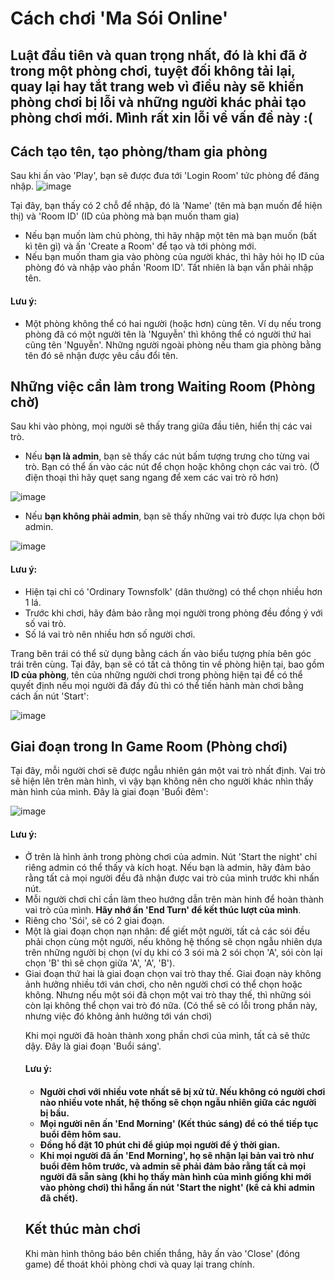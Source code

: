 # Cách chơi 'Ma Sói Online'

## Luật đầu tiên và quan trọng nhất, đó là khi đã ở trong một phòng chơi, tuyệt đối không tải lại, quay lại hay tắt trang web vì điều này sẽ khiến phòng chơi bị lỗi và những người khác phải tạo phòng chơi mới. Mình rất xin lỗi về vấn đề này :(

## Cách tạo tên, tạo phòng/tham gia phòng
Sau khi ấn vào 'Play', bạn sẽ được đưa tới 'Login Room' tức phòng để đăng nhập.
![image](https://user-images.githubusercontent.com/25637330/56319281-e6041b80-6169-11e9-96a9-2ac5bfb12da2.png)


<p>Tại đây, bạn thấy có 2 chỗ để nhập, đó là 'Name' (tên mà bạn muốn để hiện thị) và 'Room ID' (ID của phòng mà bạn muốn tham gia)</p>
<ul>
  <li>Nếu bạn muốn làm chủ phòng, thì hãy nhập một tên mà bạn muốn (bất kì tên gì) và ấn 'Create a Room' để tạo và tới phòng mới.</li>
  <li>Nếu bạn muốn tham gia vào phòng của người khác, thì hãy hỏi họ ID của phòng đó và nhập vào phần 'Room ID'. Tất nhiên là bạn vẫn phải nhập tên.</li>
</ul>

<h4>Lưu ý:</h4>
<ul>
  <li>Một phòng không thể có hai người (hoặc hơn) cùng tên. Ví dụ nếu trong phòng đã có một người tên là 'Nguyễn' thì không thể có người thứ hai cũng tên 'Nguyễn'. Những người ngoài phòng nếu tham gia phòng bằng tên đó sẽ nhận được yêu cầu đổi tên.</li>
</ul>

## Những việc cần làm trong Waiting Room (Phòng chờ)
Sau khi vào phòng, mọi người sẽ thấy trang giữa đầu tiên, hiển thị các vai trò.

<ul>
  <li>Nếu <b>bạn là admin</b>, bạn sẽ thấy các nút bấm tượng trưng cho từng vai trò. Bạn có thể ấn vào các nút để chọn hoặc không chọn các vai trò. (Ở điện thoại thì hãy quẹt sang ngang để xem các vai trò rõ hơn)</li>
</ul>
 
 ![image](https://user-images.githubusercontent.com/25637330/56320058-f3220a00-616b-11e9-8015-089550f9bf98.png)
  
<ul>
  <li>Nếu <b>bạn không phải admin</b>, bạn sẽ thấy những vai trò được lựa chọn bởi admin.</li>
</ul>

 ![image](https://user-images.githubusercontent.com/25637330/56320216-47c58500-616c-11e9-9682-b0ff78dbe6f2.png)
 
<h4>Lưu ý:</h4>
<ul>
  <li>Hiện tại chỉ có 'Ordinary Townsfolk' (dân thường) có thể chọn nhiều hơn 1 lá.</li>
  <li>Trước khi chơi, hãy đảm bảo rằng mọi người trong phòng đều đồng ý với số vai trò.</li>
  <li>Số lá vai trò nên nhiều hơn số người chơi.</li>
</ul>

Trang bên trái có thể sử dụng bằng cách ấn vào biểu tượng phía bên góc trái trên cùng. Tại đây, bạn sẽ có tất cả thông tin về phòng hiện tại, bao gồm <b>ID của phòng</b>, tên của những người chơi trong phòng hiện tại để có thể quyết định nếu mọi người đã đầy đủ thì có thể tiến hành màn chơi bằng cách ấn nút 'Start':

![image](https://user-images.githubusercontent.com/25637330/56320526-1a2d0b80-616d-11e9-9a28-877f59e1eee1.png)

## Giai đoạn trong In Game Room (Phòng chơi)
Tại đây, mỗi người chơi sẽ được ngẫu nhiên gán một vai trò nhất định. Vai trò sẽ hiện lên trên màn hình, vì vậy bạn không nên cho người khác nhìn thấy màn hình của mình. Đây là giai đoạn 'Buổi đêm':

![image](https://user-images.githubusercontent.com/25637330/56320801-97f11700-616d-11e9-85de-78fd3547b7c9.png)

<h4>Lưu ý:</h4>
<ul>
  <li>Ở trên là hình ảnh trong phòng chơi của admin. Nút 'Start the night' chỉ riêng admin có thể thấy và kích hoạt. Nếu bạn là admin, hãy đảm bảo rằng tất cả mọi người đều đã nhận được vai trò của mình trước khi nhấn nút.</li>
  <li>Mỗi người chơi chỉ cần làm theo hướng dẫn trên màn hinh để hoàn thành vai trò của mình.<b> Hãy nhớ ấn 'End Turn' để kết thúc lượt của mình</b>.</li>
  <li>Riêng cho 'Sói', sẽ có 2 giai đoạn.</li>
  <li>Một là giai đoạn chọn nạn nhân: để giết một người, tất cả các sói đều phải chọn cùng một người, nếu không hệ thống sẽ chọn ngẫu nhiên dựa trên những người bị chọn (ví dụ khi có 3 sói mà 2 sói chọn 'A', sói còn lại chọn 'B' thì sẽ chọn giữa 'A', 'A', 'B').</li>
  <li>Giai đoạn thứ hai là giai đoạn chọn vai trò thay thế. Giai đoạn này không ảnh hưởng nhiều tới ván chơi, cho nên người chơi có thể chọn hoặc không. Nhưng nếu một sói đã chọn một vai trò thay thế, thì những sói còn lại không thể chọn vai trò đó nữa. (Có thể sẽ có lỗi trong phần này, nhưng việc đó không ảnh hưởng tới ván chơi)</li>
  
Khi mọi người đã hoàn thành xong phần chơi của mình, tất cả sẽ thức dậy. Đây là giai đoạn 'Buổi sáng'.

<h4>Lưu ý:<h4>
<ul>
  <li>Người chơi với nhiều vote nhất sẽ bị xử tử. Nếu không có người chơi nào nhiều vote nhất, hệ thống sẽ chọn ngẫu nhiên giữa các người bị bầu.</li>
  <li>Mọi người nên ấn 'End Morning' (Kết thúc sáng) để có thể tiếp tục buổi đêm hôm sau.</li>
  <li>Đồng hồ đặt 10 phút chỉ để giúp mọi người để ý thời gian.</li>
  <li>Khi mọi người đã ấn 'End Morning', họ sẽ nhận lại bản vai trò như buổi đêm hôm trước, và admin sẽ phải đảm bảo rằng tất cả mọi người đã sẵn sàng (khi họ thấy màn hình của mình giống khi mới vào phòng chơi) thì hẵng ấn nút 'Start the night' (kể cả khi admin đã chết).</li>
</ul>

## Kết thúc màn chơi
Khi màn hình thông báo bên chiến thắng, hãy ấn vào 'Close' (đóng game) để thoát khỏi phòng chơi và quay lại trang chính.
  
